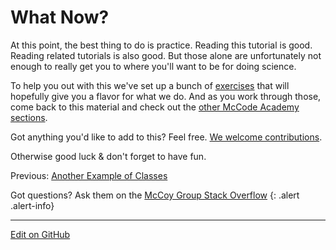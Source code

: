 # What Now?

At this point, the best thing to do is practice. Reading this tutorial is good. Reading related tutorials is also good.
But those alone are unfortunately not enough to really get you to where you'll want to be for doing science.

To help you out with this we've set up a bunch of [exercises](../Exercises) that will hopefully give you a flavor for what we do.
And as you work through those, come back to this material and check out the [other McCode Academy sections](..).

Got anything you'd like to add to this? Feel free. [We welcome contributions](../Contributing.md).

Otherwise good luck & don't forget to have fun.

<span class="text-muted">Previous:</span>
 [Another Example of Classes](AnotherClassExample.md)

Got questions? Ask them on the [McCoy Group Stack Overflow](https://stackoverflow.com/c/mccoygroup/questions/ask)
{: .alert .alert-info}

---
[Edit on GitHub <i class="fab fa-github" aria-hidden="true"></i>](https://github.com/McCoyGroup/References/edit/gh-pages/McCoy%20Group%20Code%20Academy/GettingStarted/WhatNow.md)